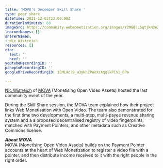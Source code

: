 ```yaml
---
title: 'MOVA’s December Skill Share '
type: peer share
dateTime: 2021-12-02T23:00:00Z
durationInMinutes: 60
imageSrc: https://community.webmonetization.org/images/Y29G8lL5qtjkN3eZa3RvSukMFq1KOQKpU9ke5RpmjHc/s:1000:420/mb:500000/ar:1/aHR0cHM6Ly9jb21t/dW5pdHkud2VibW9u/ZXRpemF0aW9uLm9y/Zy9yZW1vdGVpbWFn/ZXMvdXBsb2Fkcy9h/cnRpY2xlcy9xYnY2/MDY2dHo3bzZid2lk/aWI5cC5wbmc
learnerNames: []
sharerNames:
- Nic Wistreich
resources: []
cta:
  text: ''
  href: ''
youtubeRecordingID: ''
panoptoRecordingID: ''
googleDriveRecordingID: 1EMLHcl9_u3yHnZPWoXsAqqlkPCh1_6Pa

---
```

[Nic Wistreich](https://community.webmonetization.org/nicol) of [MOVA](https://community.webmonetization.org/mova) (Monetising Open Video Assets) hosted the last community event of the year.

During the Skill Share session, the MOVA team explained how their project links Web Monetisation with Open Video. The team also demonstrated for the first time two developments, a multi-step, multi-payee revenue sharing system and a a proposed decentralised registry of video fingerprints, matched with Payment Pointers, and other metadata such as Creative Commons license.

**_About MOVA_**  
 MOVA (Monetising Open Video Assets) builds on the Payment Pointer accounts at the heart of Web Monetization to register a video file with a pointer, and then distribute income received to it with the right people in the right order.
